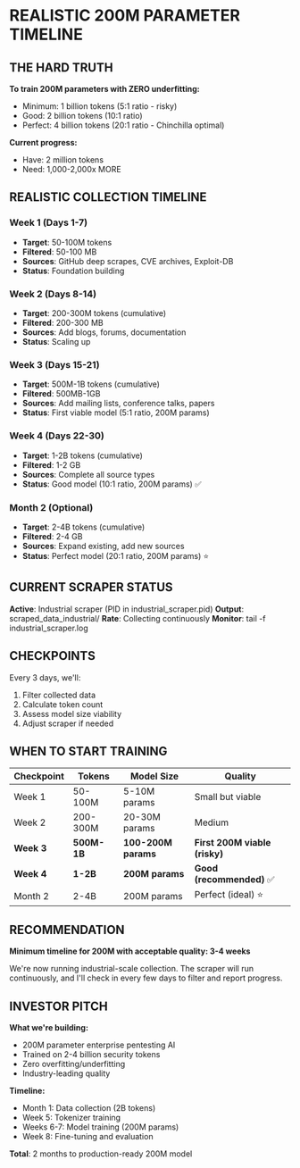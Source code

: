 # REALISTIC 200M PARAMETER TIMELINE

## THE HARD TRUTH

**To train 200M parameters with ZERO underfitting:**
- Minimum: 1 billion tokens (5:1 ratio - risky)
- Good: 2 billion tokens (10:1 ratio)
- Perfect: 4 billion tokens (20:1 ratio - Chinchilla optimal)

**Current progress:**
- Have: 2 million tokens
- Need: 1,000-2,000x MORE

## REALISTIC COLLECTION TIMELINE

### Week 1 (Days 1-7)
- **Target**: 50-100M tokens
- **Filtered**: 50-100 MB
- **Sources**: GitHub deep scrapes, CVE archives, Exploit-DB
- **Status**: Foundation building

### Week 2 (Days 8-14)
- **Target**: 200-300M tokens (cumulative)
- **Filtered**: 200-300 MB
- **Sources**: Add blogs, forums, documentation
- **Status**: Scaling up

### Week 3 (Days 15-21)
- **Target**: 500M-1B tokens (cumulative)
- **Filtered**: 500MB-1GB
- **Sources**: Add mailing lists, conference talks, papers
- **Status**: First viable model (5:1 ratio, 200M params)

### Week 4 (Days 22-30)
- **Target**: 1-2B tokens (cumulative)
- **Filtered**: 1-2 GB
- **Sources**: Complete all source types
- **Status**: Good model (10:1 ratio, 200M params) ✅

### Month 2 (Optional)
- **Target**: 2-4B tokens (cumulative)
- **Filtered**: 2-4 GB
- **Sources**: Expand existing, add new sources
- **Status**: Perfect model (20:1 ratio, 200M params) ⭐

## CURRENT SCRAPER STATUS

**Active**: Industrial scraper (PID in industrial_scraper.pid)
**Output**: scraped_data_industrial/
**Rate**: Collecting continuously
**Monitor**: tail -f industrial_scraper.log

## CHECKPOINTS

Every 3 days, we'll:
1. Filter collected data
2. Calculate token count
3. Assess model size viability
4. Adjust scraper if needed

## WHEN TO START TRAINING

| Checkpoint | Tokens | Model Size | Quality |
|------------|--------|------------|---------|
| Week 1 | 50-100M | 5-10M params | Small but viable |
| Week 2 | 200-300M | 20-30M params | Medium |
| **Week 3** | **500M-1B** | **100-200M params** | **First 200M viable (risky)** |
| **Week 4** | **1-2B** | **200M params** | **Good (recommended)** ✅ |
| Month 2 | 2-4B | 200M params | Perfect (ideal) ⭐ |

## RECOMMENDATION

**Minimum timeline for 200M with acceptable quality: 3-4 weeks**

We're now running industrial-scale collection. The scraper will run continuously, and I'll check in every few days to filter and report progress.

## INVESTOR PITCH

**What we're building:**
- 200M parameter enterprise pentesting AI
- Trained on 2-4 billion security tokens
- Zero overfitting/underfitting
- Industry-leading quality

**Timeline:**
- Month 1: Data collection (2B tokens)
- Week 5: Tokenizer training
- Weeks 6-7: Model training (200M params)
- Week 8: Fine-tuning and evaluation

**Total**: 2 months to production-ready 200M model

